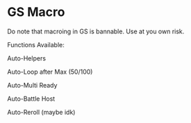 # GS Macro

Do note that macroing in GS is bannable. Use at you own risk.

Functions Available:

Auto-Helpers

Auto-Loop after Max (50/100)

Auto-Multi Ready

Auto-Battle Host

Auto-Reroll (maybe idk)
